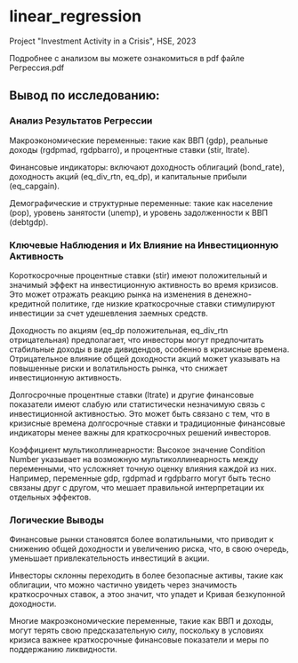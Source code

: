 # linear_regression

Project "Investment Activity in a Crisis", HSE, 2023

Подробнее с анализом вы можете ознакомиться в pdf файле Регрессия.pdf

## Вывод по исследованию:
### Анализ Результатов Регрессии

Макроэкономические переменные: такие как ВВП (gdp), реальные доходы (rgdpmad, rgdpbarro), и процентные ставки (stir, ltrate).

Финансовые индикаторы: включают доходность облигаций (bond_rate), доходность акций (eq_div_rtn, eq_dp), и капитальные прибыли (eq_capgain).

Демографические и структурные переменные: такие как население (pop), уровень занятости (unemp), и уровень задолженности к ВВП (debtgdp).

### Ключевые Наблюдения и Их Влияние на Инвестиционную Активность

Короткосрочные процентные ставки (stir) имеют положительный и значимый эффект на инвестиционную активность во время кризисов. Это может отражать реакцию рынка на изменения в денежно-кредитной политике, где низкие краткосрочные ставки стимулируют инвестиции за счет удешевления заемных средств.

Доходность по акциям (eq_dp положительная, eq_div_rtn отрицательная) предполагает, что инвесторы могут предпочитать стабильные доходы в виде дивидендов, особенно в кризисные времена. Отрицательное влияние общей доходности акций может указывать на повышенные риски и волатильность рынка, что снижает инвестиционную активность.

Долгосрочные процентные ставки (ltrate) и другие финансовые показатели имеют слабую или статистически незначимую связь с инвестиционной активностью. Это может быть связано с тем, что в кризисные времена долгосрочные ставки и традиционные финансовые индикаторы менее важны для краткосрочных решений инвесторов.

Коэффициент мультиколлинеарности: Высокое значение Condition Number указывает на возможную мультиколлинеарность между переменными, что усложняет точную оценку влияния каждой из них. Например, переменные gdp, rgdpmad и rgdpbarro могут быть тесно связаны друг с другом, что мешает правильной интерпретации их отдельных эффектов.

### Логические Выводы

Финансовые рынки становятся более волатильными, что приводит к снижению общей доходности и увеличению риска, что, в свою очередь, уменьшает привлекательность инвестиций в акции.

Инвесторы склонны переходить в более безопасные активы, такие как облигации, что можно частично увидеть через значимость краткосрочных ставок, а этоо значит, что упадет и Кривая безкупонной доходности.

Многие макроэкономические переменные, такие как ВВП и доходы, могут терять свою предсказательную силу, поскольку в условиях кризиса важнее краткосрочные финансовые показатели и меры по поддержанию ликвидности.
